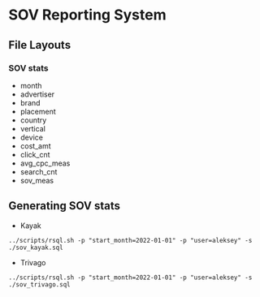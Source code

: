 # SOV Reporting System

## File Layouts
### SOV stats
* month
* advertiser
* brand
* placement
* country
* vertical
* device
* cost_amt
* click_cnt
* avg_cpc_meas
* search_cnt
* sov_meas

## Generating SOV stats
* Kayak
```
../scripts/rsql.sh -p "start_month=2022-01-01" -p "user=aleksey" -s ./sov_kayak.sql 
```
* Trivago
```
../scripts/rsql.sh -p "start_month=2022-01-01" -p "user=aleksey" -s ./sov_trivago.sql 
```

